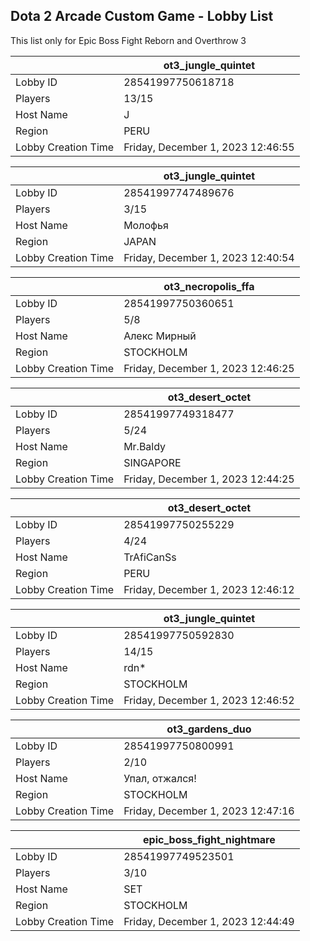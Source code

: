 ## Dota 2 Arcade Custom Game - Lobby List

This list only for Epic Boss Fight Reborn and Overthrow 3

|  | ot3_jungle_quintet |
| ------ | ------ |
| Lobby ID | 28541997750618718 |
| Players | 13/15 |
| Host Name | J |
| Region | PERU |
| Lobby Creation Time | Friday, December 1, 2023 12:46:55 |


|  | ot3_jungle_quintet |
| ------ | ------ |
| Lobby ID | 28541997747489676 |
| Players | 3/15 |
| Host Name | Молофья |
| Region | JAPAN |
| Lobby Creation Time | Friday, December 1, 2023 12:40:54 |


|  | ot3_necropolis_ffa |
| ------ | ------ |
| Lobby ID | 28541997750360651 |
| Players | 5/8 |
| Host Name | Алекс Мирный |
| Region | STOCKHOLM |
| Lobby Creation Time | Friday, December 1, 2023 12:46:25 |


|  | ot3_desert_octet |
| ------ | ------ |
| Lobby ID | 28541997749318477 |
| Players | 5/24 |
| Host Name | Mr.Baldy |
| Region | SINGAPORE |
| Lobby Creation Time | Friday, December 1, 2023 12:44:25 |


|  | ot3_desert_octet |
| ------ | ------ |
| Lobby ID | 28541997750255229 |
| Players | 4/24 |
| Host Name | TrAfiCanSs |
| Region | PERU |
| Lobby Creation Time | Friday, December 1, 2023 12:46:12 |


|  | ot3_jungle_quintet |
| ------ | ------ |
| Lobby ID | 28541997750592830 |
| Players | 14/15 |
| Host Name | rdn* |
| Region | STOCKHOLM |
| Lobby Creation Time | Friday, December 1, 2023 12:46:52 |


|  | ot3_gardens_duo |
| ------ | ------ |
| Lobby ID | 28541997750800991 |
| Players | 2/10 |
| Host Name | Упал, отжался! |
| Region | STOCKHOLM |
| Lobby Creation Time | Friday, December 1, 2023 12:47:16 |


|  | epic_boss_fight_nightmare |
| ------ | ------ |
| Lobby ID | 28541997749523501 |
| Players | 3/10 |
| Host Name | SET |
| Region | STOCKHOLM |
| Lobby Creation Time | Friday, December 1, 2023 12:44:49 |



